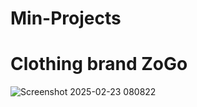 # Min-Projects
# Clothing brand ZoGo
![Screenshot 2025-02-23 080822](https://github.com/user-attachments/assets/52035d93-1cf3-4939-ab27-8f29b375009e)
